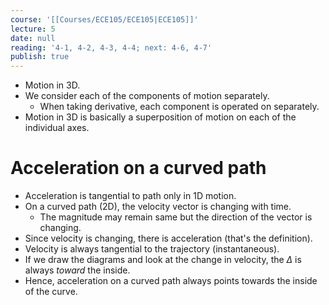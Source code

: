```yaml
---
course: '[[Courses/ECE105/ECE105|ECE105]]'
lecture: 5
date: null
reading: '4-1, 4-2, 4-3, 4-4; next: 4-6, 4-7'
publish: true
---
```


- Motion in 3D.
- We consider each of the components of motion separately.
	- When taking derivative, each component is operated on separately.
- Motion in 3D is basically a superposition of motion on each of the individual axes.
# Acceleration on a curved path
- Acceleration is tangential to path only in 1D motion.
- On a curved path (2D), the velocity vector is changing with time.
	- The magnitude may remain same but the direction of the vector is changing.
- Since velocity is changing, there is acceleration (that's the definition).
- Velocity is always tangential to the trajectory (instantaneous).
- If we draw the diagrams and look at the change in velocity, the $\Delta$ is always _toward_ the inside.
- Hence, acceleration on a curved path always points towards the inside of the curve.